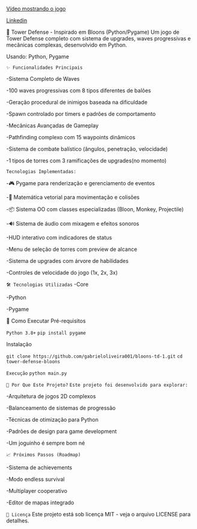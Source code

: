 [Vídeo mostrando o jogo](https://www.youtube.com/watch?v=nQbCPDrdX7w)

[Linkedin](https://www.linkedin.com/in/gabriel-morais-de-oliveira-72259a359/)

🎯 Tower Defense - Inspirado em Bloons (Python/Pygame)
Um jogo de Tower Defense completo com sistema de upgrades, waves progressivas e mecânicas complexas, desenvolvido em Python.

Usando: Python, Pygame

`✨ Funcionalidades Principais`

-Sistema Completo de Waves

-100 waves progressivas com 8 tipos diferentes de balões

-Geração procedural de inimigos baseada na dificuldade

-Spawn controlado por timers e padrões de comportamento

-Mecânicas Avançadas de Gameplay

-Pathfinding complexo com 15 waypoints dinâmicos

-Sistema de combate balístico (ângulos, penetração, velocidade)

-1 tipos de torres com 3 ramificações de upgrades(no momento)

`Tecnologias Implementadas:`

-🎮 Pygame para renderização e gerenciamento de eventos

-🧮 Matemática vetorial para movimentação e colisões

-📦 Sistema OO com classes especializadas (Bloon, Monkey, Projectile)

-🔊 Sistema de áudio com mixagem e efeitos sonoros

-HUD interativo com indicadores de status

-Menu de seleção de torres com preview de alcance

-Sistema de upgrades com árvore de habilidades

-Controles de velocidade do jogo (1x, 2x, 3x)

`🛠️ Tecnologias Utilizadas`
  -Core
  
  -Python
  
  -Pygame

🚀 Como Executar
Pré-requisitos

`Python 3.8+`
`pip install pygame`

Instalação

`git clone https://github.com/gabrieloliveira001/bloons-td-1.git`
`cd tower-defense-bloons`

`Execução`
`python main.py`

`🤔 Por Que Este Projeto?`
`Este projeto foi desenvolvido para explorar:`

-Arquitetura de jogos 2D complexos

-Balanceamento de sistemas de progressão

-Técnicas de otimização para Python

-Padrões de design para game development

-Um joguinho é sempre bom né

`📈 Próximos Passos (Roadmap)`

-Sistema de achievements

-Modo endless survival

-Multiplayer cooperativo

-Editor de mapas integrado

`📄 Licença`
Este projeto está sob licença MIT - veja o arquivo LICENSE para detalhes.
